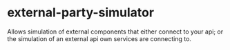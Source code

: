 external-party-simulator
========================

Allows simulation of external components that either connect to your api; or
the simulation of an external api own services are connecting to.
